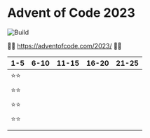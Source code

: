 # Advent of Code 2023
![Build](https://github.com/LesnyRumcajs/advent-of-rust-2023/workflows/Rust/badge.svg)

🦀🎄 https://adventofcode.com/2023/ 🎄🦀

| 1-5 | 6-10 | 11-15 | 16-20 | 21-25 |
|---|---|---|---|---|
|⭐⭐|||||
|⭐⭐|||||
|⭐⭐|||||
|⭐⭐|||||
||||||
